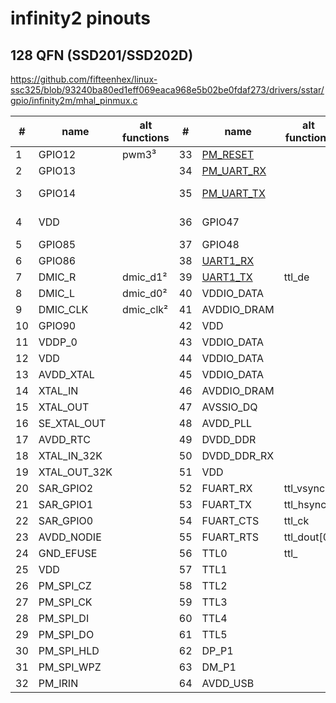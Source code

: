 # infinity2 pinouts

## 128 QFN (SSD201/SSD202D)

https://github.com/fifteenhex/linux-ssc325/blob/93240ba80ed1eff069eaca968e5b02be0fdaf273/drivers/sstar/gpio/infinity2m/mhal_pinmux.c

| #  | name         | alt functions | #  | name                                       | alt functions | #  | name      | alt functions | #   | name                                 | alt functions      |
|----|--------------|---------------|----|--------------------------------------------|---------------|----|-----------|---------------|-----|--------------------------------------|--------------------|
| 1  | GPIO12       | pwm3³         | 33 | [PM_RESET](/ip/commonpins.md#pm_reset)     |               | 65 | TTL6      |               | 97  | SD_D2                                |                    |
| 2  | GPIO13       |               | 34 | [PM_UART_RX](/ip/commonpins.md#pm_uart_rx) |               | 66 | TTL7      |               | 98  | VDDP_1                               |                    |
| 3  | GPIO14       |               | 35 | [PM_UART_TX](/ip/commonpins.md#pm_uart_tx) |               | 67 | TTL8      |               | 99  | GPIO0                                | eth1_mdio, i2s_wck |
| 4  | VDD          |               | 36 | GPIO47                                     |               | 68 | TTL9      |               | 100 | GPIO1                                | eth1_mdc, i2s_bck  |
| 5  | GPIO85       |               | 37 | GPIO48                                     |               | 69 | TTL10     |               | 101 | GPIO2                                | i2c1_scl           |
| 6  | GPIO86       |               | 38 | [UART1_RX](/ip/commonpins.md#uart1_rx)     |               | 70 | TTL11     |               | 102 | GPIO3                                | i2c1_sda           |
| 7  | DMIC_R       | dmic_d1²      | 39 | [UART1_TX](/ip/commonpins.md#uart1_tx)     | ttl_de        | 71 | TTL12     |               | 103 | [PM_LED0](/ip/commonpins.md#pm_led0) |                    |
| 8  | DMIC_L       | dmic_d0²      | 40 | VDDIO_DATA                                 |               | 72 | TTL13     |               | 104 | [PM_LED1](/ip/commonpins.md#pm_led1) |                    |
| 9  | DMIC_CLK     | dmic_clk²     | 41 | AVDDIO_DRAM                                |               | 73 | TTL14     |               | 105 | VDD                                  |                    |
| 10 | GPIO90       |               | 42 | VDD                                        |               | 74 | TTL15     |               | 106 | AVDD_ETH                             |                    |
| 11 | VDDP_0       |               | 43 | VDDIO_DATA                                 |               | 75 | AVDD1     |               | 107 | ETH_RN                               |                    |
| 12 | VDD          |               | 44 | VDDIO_DATA                                 |               | 76 | VDDP_1    |               | 108 | ETH_RP                               |                    |
| 13 | AVDD_XTAL    |               | 45 | VDDIO_DATA                                 |               | 77 | VDD       |               | 109 | ETH_TN                               |                    |
| 14 | XTAL_IN      |               | 46 | AVDDIO_DRAM                                |               | 78 | VDD       |               | 110 | ETH_TP                               |                    |
| 15 | XTAL_OUT     |               | 47 | AVSSIO_DQ                                  |               | 79 | TTL16     | mdio?         | 111 | DP_P2                                |                    |
| 16 | SE_XTAL_OUT  |               | 48 | AVDD_PLL                                   |               | 80 | TTL17     | mdc?          | 112 | DM_P2                                |                    |
| 17 | AVDD_RTC     |               | 49 | DVDD_DDR                                   |               | 81 | TTL18     |               | 113 | AVDD_USB                             |                    |
| 18 | XTAL_IN_32K  |               | 50 | DVDD_DDR_RX                                |               | 82 | TTL19     |               | 114 | AVDD_AUD                             |                    |
| 19 | XTAL_OUT_32K |               | 51 | VDD                                        |               | 83 | TTL20     | rmii_rxd0?    | 115 | AUD_LINEOUT_R0                       |                    |
| 20 | SAR_GPIO2    |               | 52 | FUART_RX                                   | ttl_vsync     | 84 | TTL21     | rmii_rxd1?    | 116 | AUD_LINEOUT_L0                       |                    |
| 21 | SAR_GPIO1    |               | 53 | FUART_TX                                   | ttl_hsync     | 85 | TTL22     | rmii_txd0?    | 117 | AUD_MICCM0                           |                    |
| 22 | SAR_GPIO0    |               | 54 | FUART_CTS                                  | ttl_ck        | 86 | TTL23     | rmii_txd1?    | 118 | AUD_MICIN0                           |                    |
| 23 | AVDD_NODIE   |               | 55 | FUART_RTS                                  | ttl_dout[0]   | 87 | TTL24     | rmii_txen?    | 119 | AUD_VRM_DAC                          |                    |
| 24 | GND_EFUSE    |               | 56 | TTL0                                       | ttl_          | 88 | TTL25     |               | 120 | AUD_VAG                              |                    |
| 25 | VDD          |               | 57 | TTL1                                       |               | 89 | TTL26     |               | 121 | GPIO4                                | pwm0               |
| 26 | PM_SPI_CZ    |               | 58 | TTL2                                       |               | 90 | TTL27     |               | 122 | GPIO5                                | pwm1               |
| 27 | PM_SPI_CK    |               | 59 | TTL3                                       |               | 91 | PM_SD_CDZ |               | 123 | GPIO6                                | i2c0_scl           |
| 28 | PM_SPI_DI    |               | 60 | TTL4                                       |               | 92 | SD_D1     |               | 124 | GPIO7                                | i2c0_sda           |
| 29 | PM_SPI_DO    |               | 61 | TTL5                                       |               | 93 | SD_D0     |               | 125 | UART2_RX                             | spi0_mode5         |
| 30 | PM_SPI_HLD   |               | 62 | DP_P1                                      |               | 94 | SD_CLK    |               | 126 | UART2_TX                             | spi0_mode5         |
| 31 | PM_SPI_WPZ   |               | 63 | DM_P1                                      |               | 95 | SD_CMD    |               | 127 | GPIO10                               | spi0_mode5         |
| 32 | PM_IRIN      |               | 64 | AVDD_USB                                   |               | 96 | SD_D3     |               | 128 | GPIO11                               | spi0_mode5         |
